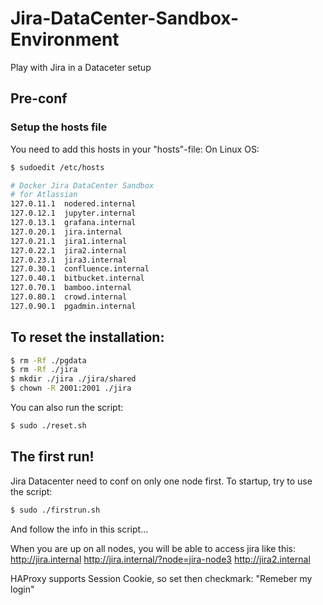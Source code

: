 # Jira-DataCenter-Sandbox-Environment
Play with Jira in a Dataceter setup

## Pre-conf
### Setup the hosts file
You need to add this hosts in your "hosts"-file:
On Linux OS:
```bash
$ sudoedit /etc/hosts
```

```bash
# Docker Jira DataCenter Sandbox
# for Atlassian
127.0.11.1  nodered.internal
127.0.12.1  jupyter.internal
127.0.13.1  grafana.internal
127.0.20.1  jira.internal
127.0.21.1  jira1.internal
127.0.22.1  jira2.internal
127.0.23.1  jira3.internal
127.0.30.1  confluence.internal
127.0.40.1  bitbucket.internal
127.0.70.1  bamboo.internal
127.0.80.1  crowd.internal
127.0.90.1  pgadmin.internal
```

## To reset the installation:
````bash
$ rm -Rf ./pgdata
$ rm -Rf ./jira
$ mkdir ./jira ./jira/shared 
$ chown -R 2001:2001 ./jira
````
You can also run the script:
````bash
$ sudo ./reset.sh
````
## The first run!
Jira Datacenter need to conf on only one node first.
To startup, try to use the script:
````bash
$ sudo ./firstrun.sh
````
And follow the info in this script...

When you are up on all nodes, you will be able to access jira like this:
http://jira.internal
http://jira.internal/?node=jira-node3
http://jira2.internal

HAProxy supports Session Cookie, so set then checkmark: "Remeber my login"
